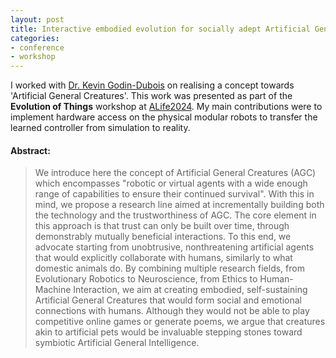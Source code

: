 ```yaml
---
layout: post
title: Interactive embodied evolution for socially adept Artificial General Creatures
categories:
- conference
- workshop
---
```


I worked with [Dr. Kevin Godin-Dubois](https://scholar.google.com/citations?user=8k1MH20AAAAJ) on realising a concept towards 'Artificial General Creatures'. This work was presented as part of the __Evolution of Things__ workshop at [ALife2024](https://2024.alife.org/).
My main contributions were to implement hardware access on the physical modular robots to transfer the learned controller from simulation to reality.

#### Abstract:

> We introduce here the concept of Artificial General Creatures (AGC) which encompasses "robotic or virtual agents with a wide enough range of capabilities to ensure their continued survival". With this in mind, we propose a research line aimed at incrementally building both the technology and the trustworthiness of AGC. The core element in this approach is that trust can only be built over time, through demonstrably mutually beneficial interactions.
To this end, we advocate starting from unobtrusive, nonthreatening artificial agents that would explicitly collaborate with humans, similarly to what domestic animals do. By combining multiple research fields, from Evolutionary Robotics to Neuroscience, from Ethics to Human-Machine Interaction, we aim at creating embodied, self-sustaining Artificial General Creatures that would form social and emotional connections with humans. Although they would not be able to play competitive online games or generate poems, we argue that creatures akin to artificial pets would be invaluable stepping stones toward symbiotic Artificial General Intelligence.

